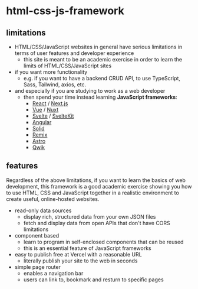 # html-css-js-framework

## limitations

- HTML/CSS/JavaScript websites in general have serious limitations in terms of user features and developer experience
  - this site is meant to be an academic exercise in order to learn the limits of HTML/CSS/JavaScript sites
- if you want more functionality
  - e.g. if you want to have a backend CRUD API, to use TypeScript, Sass, Tailwind, axios, etc.
- and especially if you are studying to work as a web developer
	- then spend your time instead learning **JavaScript frameworks**:
		- [React](https://react.dev) / [Next.js](https://nextjs.org)
		- [Vue](https://vuejs.org) / [Nuxt](https://nuxt.com)
		- [Svelte](https://svelte.dev) / [SvelteKit](https://kit.svelte.dev)
		- [Angular](https://angular.io)
		- [Solid](https://www.solidjs.com)
		- [Remix](https://remix.run)
		- [Astro](https://astro.build)
		- [Qwik](https://qwik.builder.io)

## features

Regardless of the above limitations, if you want to learn the basics of web development, this framework is a good academic exercise showing you how to use HTML, CSS and JavaScript together in a realistic environment to create useful, online-hosted websites.

- read-only data sources
    - display rich, structured data from your own JSON files
    - fetch and display data from open APIs that don't have CORS limitations
- component based 
	- learn to program in self-enclosed components that can be reused
	- this is an essential feature of JavaScript frameworks
- easy to publish free at Vercel with a reasonable URL 
	- literally publish your site to the web in seconds
- simple page router
  - enables a navigation bar 
  - users can link to, bookmark and resturn to specific pages
